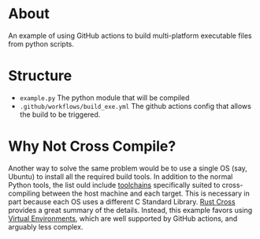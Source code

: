 
# About

An example of using GitHub actions to build multi-platform executable files from python scripts. 

# Structure
* `example.py` The python module that will be compiled
* `.github/workflows/build_exe.yml` The github actions config that allows the build to be triggered.

# Why Not Cross Compile? 
Another way to solve the same problem would be to use a single OS (say, Ubuntu) to install all the required build tools. In addition to the normal Python tools, the list ould include [toolchains](https://elinux.org/Toolchains) specifically suited to cross-compiling between the host machine and each target. This is necessary in part because each OS uses a different C Standard Library. [Rust Cross](https://github.com/japaric/rust-cross) provides a great summary of the details. Instead, this example favors using [Virtual Environments](https://github.com/actions/virtual-environments), which are well supported by GitHub actions, and arguably less complex.
